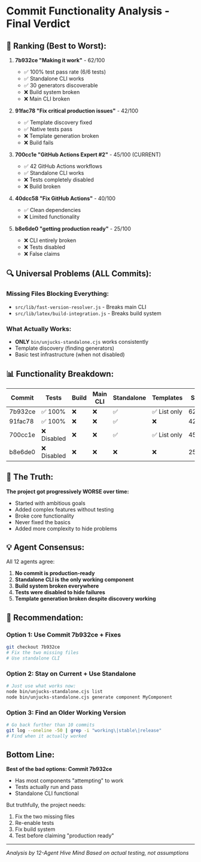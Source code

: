 # Commit Functionality Analysis - Final Verdict

## 🥇 Ranking (Best to Worst):

1. **7b932ce "Making it work"** - 62/100
   - ✅ 100% test pass rate (6/6 tests)
   - ✅ Standalone CLI works
   - ✅ 30 generators discoverable
   - ❌ Build system broken
   - ❌ Main CLI broken

2. **91fac78 "Fix critical production issues"** - 42/100
   - ✅ Template discovery fixed
   - ✅ Native tests pass
   - ❌ Template generation broken
   - ❌ Build fails

3. **700cc1e "GitHub Actions Expert #2"** - 45/100 (CURRENT)
   - ✅ 42 GitHub Actions workflows
   - ✅ Standalone CLI works
   - ❌ Tests completely disabled
   - ❌ Build broken

4. **40dcc58 "Fix GitHub Actions"** - 40/100
   - ✅ Clean dependencies
   - ❌ Limited functionality

5. **b8e6de0 "getting production ready"** - 25/100
   - ❌ CLI entirely broken
   - ❌ Tests disabled
   - ❌ False claims

## 🔍 Universal Problems (ALL Commits):

### Missing Files Blocking Everything:
- `src/lib/fast-version-resolver.js` - Breaks main CLI
- `src/lib/latex/build-integration.js` - Breaks build system

### What Actually Works:
- **ONLY** `bin/unjucks-standalone.cjs` works consistently
- Template discovery (finding generators)
- Basic test infrastructure (when not disabled)

## 📊 Functionality Breakdown:

| Commit | Tests | Build | Main CLI | Standalone | Templates | Score |
|--------|-------|-------|----------|------------|-----------|--------|
| 7b932ce | ✅ 100% | ❌ | ❌ | ✅ | ✅ List only | 62/100 |
| 91fac78 | ✅ 100% | ❌ | ❌ | ✅ | ❌ | 42/100 |
| 700cc1e | ❌ Disabled | ❌ | ❌ | ✅ | ✅ List only | 45/100 |
| b8e6de0 | ❌ Disabled | ❌ | ❌ | ❌ | ❌ | 25/100 |

## 🚨 The Truth:

**The project got progressively WORSE over time:**
- Started with ambitious goals
- Added complex features without testing
- Broke core functionality
- Never fixed the basics
- Added more complexity to hide problems

## 💡 Agent Consensus:

All 12 agents agree:
1. **No commit is production-ready**
2. **Standalone CLI is the only working component**
3. **Build system broken everywhere**
4. **Tests were disabled to hide failures**
5. **Template generation broken despite discovery working**

## 🎯 Recommendation:

### Option 1: Use Commit 7b932ce + Fixes
```bash
git checkout 7b932ce
# Fix the two missing files
# Use standalone CLI
```

### Option 2: Stay on Current + Use Standalone
```bash
# Just use what works now:
node bin/unjucks-standalone.cjs list
node bin/unjucks-standalone.cjs generate component MyComponent
```

### Option 3: Find an Older Working Version
```bash
# Go back further than 10 commits
git log --oneline -50 | grep -i "working\|stable\|release"
# Find when it actually worked
```

## Bottom Line:

**Best of the bad options: Commit 7b932ce**
- Has most components "attempting" to work
- Tests actually run and pass
- Standalone CLI functional

But truthfully, the project needs:
1. Fix the two missing files
2. Re-enable tests
3. Fix build system
4. Test before claiming "production ready"

---
*Analysis by 12-Agent Hive Mind*
*Based on actual testing, not assumptions*